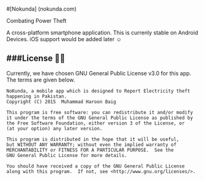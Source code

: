 #[Nokunda] (nokunda.com)

Combating Power Theft

A cross-platform smartphone application. This is currenly stable on Android Devices. iOS support would be added later :relaxed:

###License :guardsman:
---
Currently, we have chosen GNU General Public License v3.0 for this app. The terms are given below. 

    NoKunda, a mobile app which is designed to Report Electricity theft happening in Pakistan.
    Copyright (C) 2015  Muhammad Haroon Baig

    This program is free software: you can redistribute it and/or modify
    it under the terms of the GNU General Public License as published by
    the Free Software Foundation, either version 3 of the License, or
    (at your option) any later version.

    This program is distributed in the hope that it will be useful,
    but WITHOUT ANY WARRANTY; without even the implied warranty of
    MERCHANTABILITY or FITNESS FOR A PARTICULAR PURPOSE.  See the
    GNU General Public License for more details.

    You should have received a copy of the GNU General Public License
    along with this program.  If not, see <http://www.gnu.org/licenses/>.


